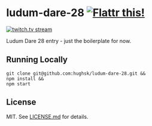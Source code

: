 # ludum-dare-28 [![Flattr this!](https://api.flattr.com/button/flattr-badge-large.png)](https://flattr.com/submit/auto?user_id=hughskennedy&url=http://github.com/hughsk/ludum-dare-28&title=ludum-dare-28&description=hughsk/ludum-dare-28%20on%20GitHub&language=en_GB&tags=flattr,github,javascript&category=software)

[![twitch.tv stream](http://streambadge.com/twitch/light/hughsk.png)](http://twitch.tv/hughsk)

Ludum Dare 28 entry - just the boilerplate for now.

## Running Locally ##

```
git clone git@github.com:hughsk/ludum-dare-28.git &&
npm install &&
npm start
```

## License ##

MIT. See [LICENSE.md](http://github.com/hughsk/ludum-dare-28/blob/master/LICENSE.md) for details.
